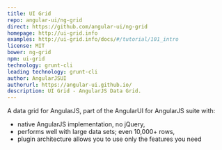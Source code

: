 ```yaml
---
title: UI Grid
repo: angular-ui/ng-grid
direct: https://github.com/angular-ui/ng-grid
homepage: http://ui-grid.info
examples: http://ui-grid.info/docs/#/tutorial/101_intro
license: MIT
bower: ng-grid
npm: ui-grid
technology: grunt-cli
leading technology: grunt-cli
author: AngularJSUI
authorurl: https://angular-ui.github.io/
description: UI Grid - AngularJS Data Grid.
---
```


A data grid for AngularJS, part of the AngularUI for AngularJS suite with:

* native AngularJS implementation, no jQuery,
* performs well with large data sets; even 10,000+ rows,
* plugin architecture allows you to use only the features you need
